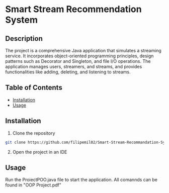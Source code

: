 # Smart Stream Recommendation System

## Description

The project is a comprehensive Java application that simulates a streaming service. It incorporates object-oriented programming principles, design patterns such as Decorator and Singleton, and file I/O operations. The application manages users, streamers, and streams, and provides functionalities like adding, deleting, and listening to streams.

## Table of Contents

- [Installation](#installation)
- [Usage](#usage)

## Installation

1. Clone the repository
```bash
git clone https://github.com/filipemil02/Smart-Stream-Recommandation-System.git
```
2. Open the project in an IDE


## Usage

Run the ProiectPOO.java file to start the application.
All comannds can be found in "OOP Project.pdf"
